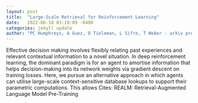 ```yaml
---
layout: post
title:  "Large-Scale Retrieval for Reinforcement Learning"
date:   2022-06-18 03:19:09 -0400
categories: jekyll update
author: "PC Humphreys, A Guez, O Tieleman, L Sifre, T Weber - arXiv preprint arXiv , 2022"
---
```

Effective decision making involves flexibly relating past experiences and relevant contextual information to a novel situation. In deep reinforcement learning, the dominant paradigm is for an agent to amortise information that helps decision-making into its network weights via gradient descent on training losses. Here, we pursue an alternative approach in which agents can utilise large-scale context-sensitive database lookups to support their parametric computations. This allows  Cites: REALM: Retrieval-Augmented Language Model Pre-Training